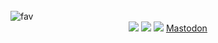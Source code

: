 <br>


<img src="https://i.hizliresim.com/fmtvnnc.png" alt="fav">

<div align="center">
    <a href="https://github.com/favilances" target="_blank"><img src="https://shields.io/badge/Favilances-111111.svg?&style=for-the-badge&logo=github"></a>
    <a href="https://www.npmjs.com/~favilances" target="_blank"><img src="https://shields.io/badge/Favilances-111111.svg?&style=for-the-badge&logo=npm"></a>
    <a href="https://favilances.com.tr/" target="_blank"><img src="https://shields.io/badge/My Website-111111.svg?&style=for-the-badge"></a>
<a rel="me" href="https://mastodon.social/@favilances">Mastodon</a>
</div>
